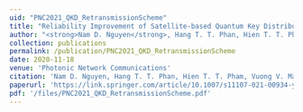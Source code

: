 ```yaml
---
uid: "PNC2021_QKD_RetransmissionScheme"
title: "Reliability Improvement of Satellite-based Quantum Key Distribution Systems using Retransmission Scheme"
author: "<strong>Nam D. Nguyen</strong>, Hang T. T. Phan, Hien T. T. Pham, Vuong V. Mai, and Ngoc T. Dang"
collection: publications
permalink: /publication/PNC2021_QKD_RetransmissionScheme
date: 2020-11-18
venue: 'Photonic Network Communications'
citation: 'Nam D. Nguyen, Hang T. T. Phan, Hien T. T. Pham, Vuong V. Mai, and Ngoc T. Dang. &quot;Reliability Improvement of Satellite-based Quantum Key Distribution Systems using Retransmission Scheme,&quot; 2020 International Conference on Advanced Technologies for Communications (ATC).'
paperurl: 'https://link.springer.com/article/10.1007/s11107-021-00934-y'
pdf: '/files/PNC2021_QKD_RetransmissionScheme.pdf'
---
```

